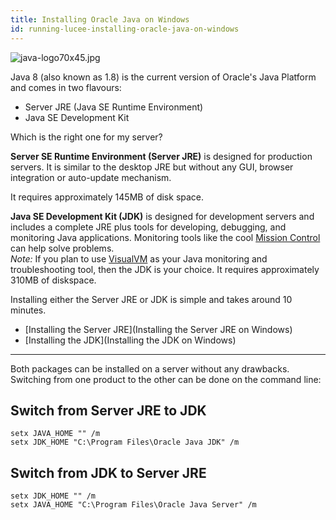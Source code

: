 ```yaml
---
title: Installing Oracle Java on Windows
id: running-lucee-installing-oracle-java-on-windows
---
```


![java-logo70x45.jpg](https://bitbucket.org/repo/rX87Rq/images/3132406793-java-logo70x45.jpg)

Java 8 (also known as 1.8) is the current version of Oracle's Java Platform and comes in two flavours:

* Server JRE (Java SE Runtime Environment)
* Java SE Development Kit

Which is the right one for my server?

**Server SE Runtime Environment (Server JRE)** is designed for production servers. It is similar to the desktop JRE but without any GUI, browser integration or auto-update mechanism.

It requires approximately 145MB of disk space.

**Java SE Development Kit (JDK)**  is designed for development servers and includes a complete JRE plus tools for developing, debugging, and monitoring Java applications. Monitoring tools like the cool [Mission Control](http://docs.oracle.com/javacomponents/jmc-5-4/jmc-user-guide/index.html) can help solve problems.  
*Note:* If you plan to use [VisualVM](http://visualvm.java.net/) as your Java monitoring and troubleshooting tool, then the JDK is your choice. It requires approximately 310MB of diskspace.

Installing either the Server JRE or JDK is simple and takes around 10 minutes.

* [Installing the Server JRE](Installing the Server JRE on Windows)
* [Installing the JDK](Installing the JDK on Windows)

- - -

Both packages can be installed on a server without any drawbacks. Switching from one product to the other can be done on the command line:

##  Switch from Server JRE to JDK ##

```
setx JAVA_HOME "" /m
setx JDK_HOME "C:\Program Files\Oracle Java JDK" /m
```

## Switch from JDK to Server JRE ##

```
setx JDK_HOME "" /m
setx JAVA_HOME "C:\Program Files\Oracle Java Server" /m
```
